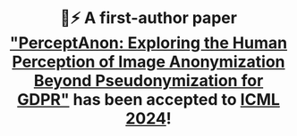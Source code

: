 ---
type: update
title: '📄⚡ A first-author paper ["PerceptAnon: Exploring the Human Perception of Image Anonymization Beyond Pseudonymization for GDPR"](https://proceedings.mlr.press/v235/patwari24a.html) has been accepted to [ICML 2024](https://icml.cc/Conferences/2024)! '
---